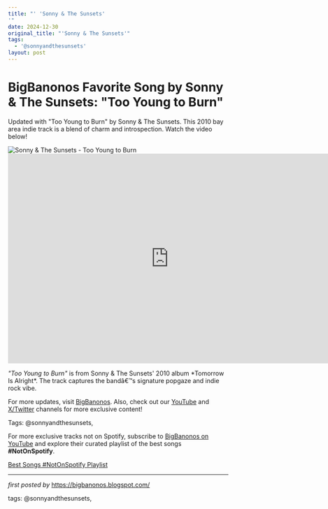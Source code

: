 ```yaml
---
title: "' 'Sonny & The Sunsets'
'"
date: 2024-12-30
original_title: "'Sonny & The Sunsets'"
tags:
  - '@sonnyandthesunsets'
layout: post
---
```

<!-- Title of the Post -->
<h1 >BigBanonos Favorite Song by Sonny & The Sunsets: "Too Young to Burn"</h1> <!-- Introductory Text -->
<p >Updated with "Too Young to Burn" by Sonny & The Sunsets. This 2010 bay area indie track is a blend of charm and introspection. Watch the video below!</p> <!-- Featured Image -->
<div > <img src="https://i.discogs.com/S_B_havrkzR8MSyX5PJ29LZxj7gmMP60kdr4okFp5kU/rs:fit/g:sm/q:90/h:374/w:600/czM6Ly9kaXNjb2dz/LWRhdGFiYXNlLWlt/YWdlcy9BLTE0MjY1/MTAtMTQxMTY1MDQ2/MC0zMzgyLmpwZWc.jpeg" alt="Sonny & The Sunsets - Too Young to Burn" />
</div> <!-- YouTube Video Embed -->
<div > <iframe width="733" height="480" src="https://www.youtube.com/embed/W3nCx1fvDg8" frameborder="0" allowfullscreen></iframe>
</div> <!-- Song Information -->
<div > <p><em>"Too Young to Burn"</em> is from Sonny & The Sunsets' 2010 album *Tomorrow Is Alright*. The track captures the bandâ€™s signature popgaze and indie rock vibe.</p>
</div> <!-- Footer Links -->
<div > <p>For more updates, visit <a href="https://bigbanonos.blogspot.com/" target="_blank">BigBanonos</a>. Also, check out our <a href="https://www.youtube.com/@BigBanonos" target="_blank">YouTube</a> and <a href="https://x.com/bigbanonos" target="_blank">X/Twitter</a> channels for more exclusive content!</p>
</div> <!-- Tags -->
<p >Tags: @sonnyandthesunsets,</p>


<!--Subscribe and Playlist Links-->
<div>
    <p>For more exclusive tracks not on Spotify, subscribe to <a href="https://www.youtube.com/@BigBanonos" target="_blank">BigBanonos on YouTube</a> and explore their curated playlist of the best songs <strong>#NotOnSpotify</strong>.</p>
    <p><a href="https://www.youtube.com/playlist?list=PLtuNtuTatqI0kFahUCbtbfenC_ET5O_tr" target="_blank">Best Songs #NotOnSpotify Playlist<br /></a></p></div>

<hr />

<p><em>first posted by</em> <a href="https://bigbanonos.blogspot.com/" rel="noopener" target="_new">https://bigbanonos.blogspot.com/</a></p>

<p>tags: @sonnyandthesunsets,</p>

